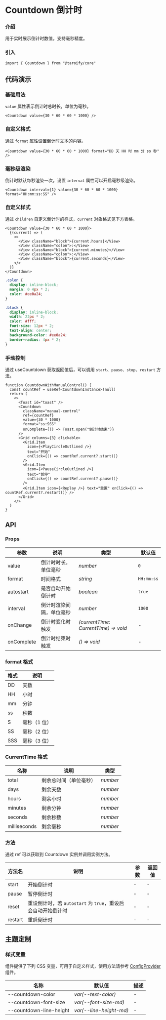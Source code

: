 # Countdown 倒计时

### 介绍

用于实时展示倒计时数值，支持毫秒精度。

### 引入

```tsx
import { Countdown } from "@taroify/core"
```

## 代码演示

### 基础用法

`value` 属性表示倒计时总时长，单位为毫秒。

```tsx
<Countdown value={30 * 60 * 60 * 1000} />
```

### 自定义格式

通过 `format` 属性设置倒计时文本的内容。

```tsx
<Countdown value={30 * 60 * 60 * 1000} format="DD 天 HH 时 mm 分 ss 秒" />
```

### 毫秒级渲染

倒计时默认每秒渲染一次，设置 `interval` 属性可以开启毫秒级渲染。

```tsx
<Countdown interval={1} value={30 * 60 * 60 * 1000} format="HH:mm:ss:SS" />
```

### 自定义样式

通过 `children` 自定义倒计时的样式，`current` 对象格式见下方表格。

```tsx
<Countdown value={30 * 60 * 60 * 1000}>
  {(current) => (
    <>
      <View className="block">{current.hours}</View>
      <View className="colon">:</View>
      <View className="block">{current.minutes}</View>
      <View className="colon">:</View>
      <View className="block">{current.seconds}</View>
    </>
  )}
</Countdown>
```

```scss
.colon {
  display: inline-block;
  margin: 0 4px * 2;
  color: #ee0a24;
}

.block {
  display: inline-block;
  width: 22px * 2;
  color: #fff;
  font-size: 12px * 2;
  text-align: center;
  background-color: #ee0a24;
  border-radius: 4px * 2;
}
```

### 手动控制

通过 useCountdown 获取返回值后，可以调用 `start`、`pause`、`stop`、`restart` 方法。

```tsx
function CountdownWithManualControl() {
  const countRef = useRef<CountdownInstance>(null)
  return (
    <>
      <Toast id="toast" />
      <Countdown
        className="manual-control"
        ref={countRef}
        value={30 * 1000}
        format="ss:SSS"
        onComplete={() => Toast.open("倒计时结束")}
      />
      <Grid columns={3} clickable>
        <Grid.Item
          icon={<PlayCircleOutlined />}
          text="开始"
          onClick={() => countRef.current?.start()}
        />
        <Grid.Item
          icon={<PauseCircleOutlined />}
          text="暂停"
          onClick={() => countRef.current?.pause()}
        />
        <Grid.Item icon={<Replay />} text="重置" onClick={() => countRef.current?.restart()} />
      </Grid>
    </>
  )
}
```

## API

### Props

| 参数         | 说明           | 类型                                   | 默认值        |
|------------|--------------|--------------------------------------|------------|
| value      | 倒计时时长，单位毫秒   | _number_                             | `0`        |
| format     | 时间格式         | _string_                             | `HH:mm:ss` |
| autostart  | 是否自动开始倒计时    | _boolean_                            | `true`     |
| interval   | 倒计时渲染间隔，单位毫秒 | _number_                             | `1000`     |
| onChange   | 倒计时变化时触发     | _(currentTime: CurrentTime) => void_ | -          |
| onComplete | 倒计时结束时触发     | _() => void_                         | -          |

### format 格式

| 格式  | 说明      |
|-----|---------|
| DD  | 天数      |
| HH  | 小时      |
| mm  | 分钟      |
| ss  | 秒数      |
| S   | 毫秒（1 位） |
| SS  | 毫秒（2 位） |
| SSS | 毫秒（3 位） |

### CurrentTime 格式

| 名称           | 说明          | 类型       |
|--------------|-------------|----------|
| total        | 剩余总时间（单位毫秒） | _number_ |
| days         | 剩余天数        | _number_ |
| hours        | 剩余小时        | _number_ |
| minutes      | 剩余分钟        | _number_ |
| seconds      | 剩余秒数        | _number_ |
| milliseconds | 剩余毫秒        | _number_ |

### 方法

通过 ref 可以获取到 Countdown 实例并调用实例方法。

| 方法名     | 说明                                       | 参数  | 返回值 |
|---------|------------------------------------------|-----|-----|
| start   | 开始倒计时                                    | -   | -   |
| pause   | 暂停倒计时                                    | -   | -   |
| reset   | 重设倒计时，若 `autostart` 为 `true`，重设后会自动开始倒计时 | -   | -   |
| restart | 重启倒计时                                    | -   | -   |

## 主题定制

### 样式变量

组件提供了下列 CSS 变量，可用于自定义样式，使用方法请参考 [ConfigProvider](/components/config-provider/) 组件。

| 名称                      | 默认值                     | 描述  |
|-------------------------|-------------------------|-----|
| --countdown-color       | _var(--text-color)_     | -   |
| --countdown-font-size   | _var(--font-size-md)_   | -   |
| --countdown-line-height | _var(--line-height-md)_ | -   |
